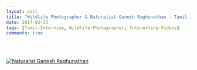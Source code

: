 ```yaml
---
layout: post
title: "Wildlife Photographer & Naturalist Ganesh Raghunathan - Tamil interview"
date: 2017-02-25
tags: [Tamil-Interview, Wildlife-Photographer, Interesting-Videos]
comments: true
---
```

&nbsp;


[![Naturalist Ganesh Raghunathan](https://img.youtube.com/vi/edNgKw1XpRo/0.jpg)](https://www.youtube.com/watch?v=edNgKw1XpRo "Naturalist Ganesh Raghunathan")




